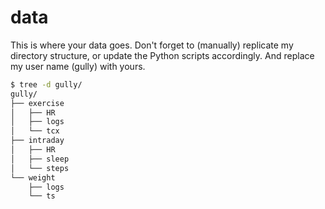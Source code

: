 data
==

This is where your data goes.  Don't forget to (manually) replicate my directory structure, or update the Python scripts accordingly.  And replace my user name (gully) with yours.



```bash
$ tree -d gully/
gully/
├── exercise
│   ├── HR
│   ├── logs
│   └── tcx
├── intraday
│   ├── HR
│   ├── sleep
│   └── steps
└── weight
    ├── logs
    └── ts
```
